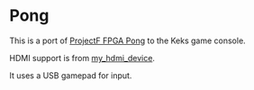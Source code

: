 # Pong

This is a port of [ProjectF FPGA Pong](https://projectf.io/posts/fpga-pong/) to the Keks game console.

HDMI support is from [my_hdmi_device](https://github.com/splinedrive/my_hdmi_device).

It uses a USB gamepad for input.
